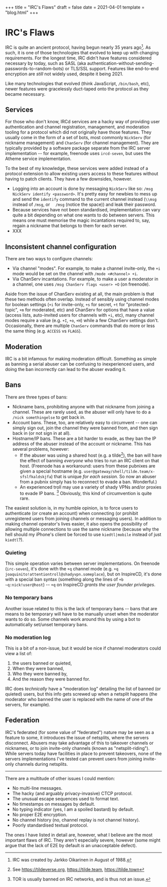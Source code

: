+++
title = "IRC's Flaws"
draft = false
date = 2021-04-01
template = "blog.html"
+++

# IRC's Flaws

IRC is quite an ancient protocol, having begun nearly 35 years ago[^1]. As
such, it is one of those technologies that evolved to keep up with changing
requirements. For the longest time, IRC didn't have features considered
necessary by today, such as SASL (aka
authentication-without-sending-passwords-to-random-bots) or TLS/SSL
support. Features like end-to-end encryption are *still* not widely used,
despite it being 2021.

Like many technologies that evolved (think JavaScript, `/bin/bash`, etc),
newer features were gracelessly duct-taped onto the protocol as they became
necessary.

## Services

For those who don't know, IRCd services are a hacky way of providing user
authentication and channel registration, management, and moderation tooling
for a protocol which did not originally have those features. They usually
come in the form of a set of bots, most commonly `NickServ` (for nickname
management) and `ChanServ` (for channel management). They are typically
provided by a software package separate from the IRC server implementation
-- for example, freenode uses `ircd-seven`, but uses the Atheme service
implementation.

To the best of my knowledge, these services were added instead of a
protocol extension to allow existing users access to these features without
having to patch clients. They have a few downsides, however.

- Logging into an account is done by messaging `NickServ` like so: `/msg
  NickServ identify <password>`. It's pretty easy for newbies to mess up
  and send the `identify` command to the current channel instead (`\\msg`
  instead of `/msg`, or `  /msg` (notice the space)) and leak their
  password.
- Because services have not been standardised, implementation can vary
  quite a bit depending on what one wants to do between servers. This means
  one must memorise the magic incantations required to, say, regain a
  nickname that belongs to them for each server.
- XXX

## Inconsistent channel configuration

There are two ways to configure channels:

- Via channel "modes". For example, to make a channel invite-only, the `+i`
  mode would be set on the channel with `/mode <#channel> +i`.
- Via ChanServ incantations. For example, to make a user a moderator in a
  channel, one uses `/msg ChanServ flags <user> +O` (on freenode).

Aside from the issue of ChanServ existing at all, the main problem is that
these two methods often overlap. Instead of sensibly using channel modes
for boolean settings (`+i` for invite-only, `+s` for secret, `+t` for
"protected-topic", `+m` for moderated, etc) and ChanServ for options that
have a value (access lists, auto-invited users for channels with `+i`,
etc), many channel modes require a value (e.g. `+I`, `+o`, `+H`) while a
few ChanServ settings don't. Occasionally, there are multiple `ChanServ`
commands that do more or less the same thing (e.g. `ACCESS` vs `FLAGS`).

## Moderation

IRC is a bit infamous for making moderation difficult. Something as simple
as banning a serial abuser can be confusing to inexperienced users, and
doing the ban incorrectly can lead to the abuser evading it.

## Bans

There are three types of bans:

- Nickname bans, prohibiting anyone with that nickname from joining a
  channel. These are rarely used, as the abuser will only have to do a
  `/nick somethingelse` to get back in.
- Account bans. These, too, are relatively easy to circumvent -- one can
  simply sign out, join the channel they were banned from, and then sign
  back in (or not sign in at all).
- Hostname/IP bans. These are a bit harder to evade, as they ban the IP
  address of the abuser instead of the account or nickname. This has
  several problems, however:
  - If the abuser was using a shared host (e.g. a tilde[^2]), the ban will
    have the effect of banning *everyone* who tries to run an IRC client on
    that host. (Freenode has a workaround: users from these pubnixes are
    given a special hostname (e.g.
    `user@gateway/shell/tilde.team/x-sfslfkaldskjfa`) that is unique *for
    each session.* So now an abuser from a pubnix simply has to reconnect
    to evade a ban.  Wonderful.)
  - An experienced troll may use a variety of shady VPNs and/or proxies to
    evade IP bans. [^3] Obviously, this kind of circumvention is quite
    rare.

The easiest solution is, in my humble opinion, is to force users to
authenticate (or create an account) when connecting (or prohibit unregistered
users from joining channels or messaging users). In addition to making
channel operator's lives easier, it also opens the possibility of allowing
multiple connections to use the same nickname (because why the hell should
my iPhone's client be forced to use `kiedtl|mobile` instead of just
`kiedtl`?).

### Quieting

This simple operation varies between server implementations. On freenode
(`irc-seven`), it's done with the `+q` channel mode (e.g. `+q
joaquinito!attentiontroll@shadyvpn.someplace`), but on InspireCD, it's done
with a special ban syntax (something along the lines of `+b
~q:nick!user@host`) -- `+q` on InspireCD *grants the user founder
privileges*.

### No temporary bans

Another issue related to this is the lack of temporary bans -- bans that
are means to be temporary will have to be manually unset when the moderator
wants to do so. Some channels work around this by using a bot to
automatically set/unset temporary bans.

### No moderation log

This is a bit of a non-issue, but it would be nice if channel moderators
could view a list of:

1. the users banned or quieted,
2. When they were banned,
3. Who they were banned by,
4. And the reason they were banned for.

IRC does *technically* have a "moderation log" detailing the list of banned
(or quieted) users, but this info gets screwed up when a netsplit happens
(the moderator who banned the user is replaced with the name of one of the
servers, for example).

## Federation

IRC's federated (for some value of "federated") nature may be seen as a
feature to some, it introduces the issue of netsplits, where the servers
disconnect.  Abusers may take advantage of this to takeover channels or
nicknames, or to join invite-only channels (known as "netsplit-riding").
While servers today have facilities in place to prevent takeovers, none of
the servers implementations I've tested can prevent users from joining
invite-only channels during netsplits.

---

There are a multitude of other issues I could mention:

- No multi-line messages.
- The hacky (and arguably privacy-invasive) CTCP protocol.
- The unusual escape sequences used to format text.
- No timestamps on messages by default.
- No typing indicator (yes, I am a spoiled bastard) by default.
- No proper E2E encryption.
- No channel history (no, channel replay is not channel history).
- Poorly standardised textual protocol.

The ones I have listed in detail are, however, what I believe are the most
important flaws of IRC. They aren't especially severe, however (some might
argue that the lack of E2E by default *is* an unacceptable defect).

[^1]: IRC was created by Jarkko Oikarinen in August of 1988.
[^2]: See https://tildeverse.org, https://tilde.team, https://tilde.town
[^3]: TOR is usually banned on IRC networks, and is thus not an issue.
